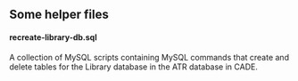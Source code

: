## Some helper files

#### recreate-library-db.sql

A collection of MySQL scripts containing MySQL commands that create and delete tables for the Library database in the ATR database in CADE.
